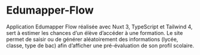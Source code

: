 # Edumapper-Flow
Application Edumapper Flow réalisée avec Nuxt 3, TypeScript et Tailwind 4, sert à estimer les chances d’un élève d’accéder à une formation. Le site permet de saisir ou de générer aléatoirement des informations (lycée, classe, type de bac) afin d’afficher une pré-évaluation de son profil scolaire.
